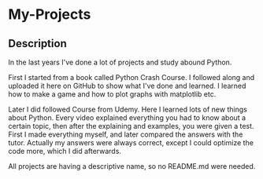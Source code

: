 # My-Projects

## Description
<p>In the last years I've done a lot of projects and study abound Python.</p>
<p>First I started from a book called Python Crash Course. I followed along and uploaded it here on GitHub to show what I've done and learned. I learned how to make a game and how to plot graphs with matplotlib etc.</p>
<p>Later I did followed Course from Udemy. Here I learned lots of new things about Python. Every video explained everything you had to know about a certain topic, then after the explaining and examples, you were given a test. First I made everything myself, and later compared the answers with the tutor. Actually my answers were always correct, except I could optimize the code more, which I did afterwards.</p>
<p>All projects are having a descriptive name, so no README.md were needed.</p>
